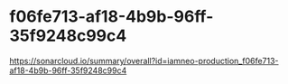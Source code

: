 # f06fe713-af18-4b9b-96ff-35f9248c99c4
https://sonarcloud.io/summary/overall?id=iamneo-production_f06fe713-af18-4b9b-96ff-35f9248c99c4
